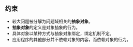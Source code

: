 
## 约束

- 较大问题被分解为问题域相关的**抽象对象**。
- **抽象对象**的定义是对象抽象的行为。
- 具体对象以某种方式与抽象对象绑定，绑定机制不定。
- 应用程序的其他部分并不依赖对象的内容，而依赖对象的行为。
